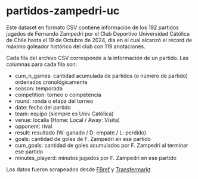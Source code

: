 # partidos-zampedri-uc

Este dataset en formato CSV contiene información de los 192 partidos jugados de Fernando Zampedri por el Club Deportivo Universidad Cátólica de Chile hasta el 19 de Octubre de 2024, día en el cual alcanzó el récord de máximo goleador histórico del club con 119 anotaciones.

Cada fila del archivo CSV corresponde a la información de un partido.
Las columnas para cada fila son:

* cum_n_games: cantidad acumulada de partidos (o número de partido) ordenados cronológicamente
* season: temporada
* competition: torneo o competencia
* round: ronda o etapa del torneo
* date: fecha del partido
* team: equipo (siempre es Univ Católica)
* venue: localía (Home: Local / Away: Visita)
* opponent: rival
* result: resultado (W: ganado / D: empate / L: perdido)
* goals: cantidad de goles de F. Zampedri en ese partido
* cum_goals: cantidad de goles acumulados por F. Zampedri al terminar ese partido
* minutes_playerd: minutos jugados por F. Zampedri en ese partido


Los datos fueron scrapeados desde [FBref]() y [Transfermarkt]()
